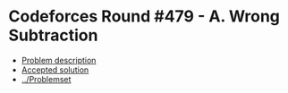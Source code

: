 # Codeforces Round #479 - A. Wrong Subtraction

* [Problem description](https://codeforces.com/contest/977/problem/A)
* [Accepted solution](https://codeforces.com/contest/977/submission/190288709)
* [../Problemset](../)
